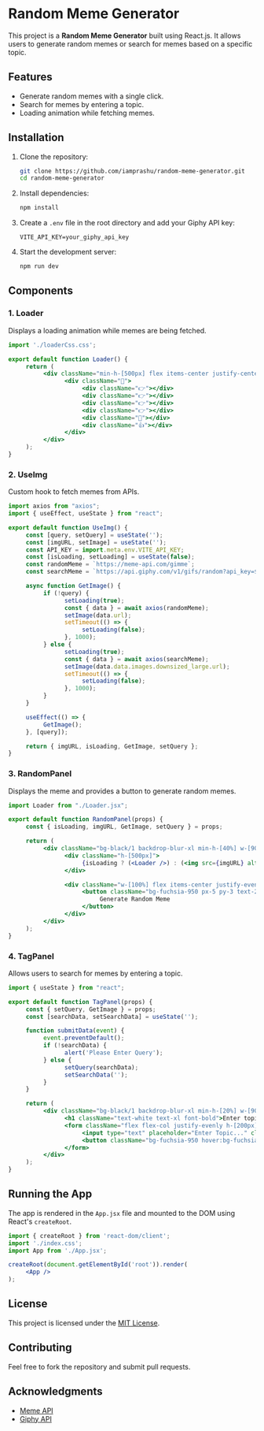 # Random Meme Generator  

This project is a **Random Meme Generator** built using React.js. It allows users to generate random memes or search for memes based on a specific topic.  

## Features  
- Generate random memes with a single click.  
- Search for memes by entering a topic.  
- Loading animation while fetching memes.  


## Installation  

1. Clone the repository:  
    ```bash  
    git clone https://github.com/iamprashu/random-meme-generator.git  
    cd random-meme-generator  
    ```  

2. Install dependencies:  
    ```bash  
    npm install  
    ```  

3. Create a `.env` file in the root directory and add your Giphy API key:  
    ```env  
    VITE_API_KEY=your_giphy_api_key  
    ```  

4. Start the development server:  
    ```bash  
    npm run dev  
    ```  

## Components  

### 1. **Loader**  
Displays a loading animation while memes are being fetched.  
```jsx  
import './loaderCss.css';  

export default function Loader() {  
     return (  
          <div className="min-h-[500px] flex items-center justify-center">  
                <div className="🤚">  
                     <div className="👉"></div>  
                     <div className="👉"></div>  
                     <div className="👉"></div>  
                     <div className="👉"></div>  
                     <div className="🌴"></div>  
                     <div className="👍"></div>  
                </div>  
          </div>  
     );  
}  
```  

### 2. **UseImg**  
Custom hook to fetch memes from APIs.  
```jsx  
import axios from "axios";  
import { useEffect, useState } from "react";  

export default function UseImg() {  
     const [query, setQuery] = useState('');  
     const [imgURL, setImage] = useState('');  
     const API_KEY = import.meta.env.VITE_API_KEY;  
     const [isLoading, setLoading] = useState(false);  
     const randomMeme = `https://meme-api.com/gimme`;  
     const searchMeme = `https://api.giphy.com/v1/gifs/random?api_key=${API_KEY}&tag=${query}`;  

     async function GetImage() {  
          if (!query) {  
                setLoading(true);  
                const { data } = await axios(randomMeme);  
                setImage(data.url);  
                setTimeout(() => {  
                     setLoading(false);  
                }, 1000);  
          } else {  
                setLoading(true);  
                const { data } = await axios(searchMeme);  
                setImage(data.data.images.downsized_large.url);  
                setTimeout(() => {  
                     setLoading(false);  
                }, 1000);  
          }  
     }  

     useEffect(() => {  
          GetImage();  
     }, [query]);  

     return { imgURL, isLoading, GetImage, setQuery };  
}  
```  

### 3. **RandomPanel**  
Displays the meme and provides a button to generate random memes.  
```jsx  
import Loader from "./Loader.jsx";  

export default function RandomPanel(props) {  
     const { isLoading, imgURL, GetImage, setQuery } = props;  

     return (  
          <div className="bg-black/1 backdrop-blur-xl min-h-[40%] w-[90%] md:w-[50%] rounded-2xl flex flex-col items-center p-5 gap-5">  
                <div className="h-[500px]">  
                     {isLoading ? (<Loader />) : (<img src={imgURL} alt="" className="rounded-2xl h-[500px] max-w-[100%]" />)}  
                </div>  

                <div className="w-[100%] flex items-center justify-evenly">  
                     <button className="bg-fuchsia-950 px-5 py-3 text-2xl text-white rounded-2xl hover:bg-fuchsia-900" onClick={() => { setQuery(''); GetImage(); }}>  
                          Generate Random Meme  
                     </button>  
                </div>  
          </div>  
     );  
}  
```  

### 4. **TagPanel**  
Allows users to search for memes by entering a topic.  
```jsx  
import { useState } from "react";  

export default function TagPanel(props) {  
     const { setQuery, GetImage } = props;  
     const [searchData, setSearchData] = useState('');  

     function submitData(event) {  
          event.preventDefault();  
          if (!searchData) {  
                alert('Please Enter Query');  
          } else {  
                setQuery(searchData);  
                setSearchData('');  
          }  
     }  

     return (  
          <div className="bg-black/1 backdrop-blur-xl min-h-[20%] w-[90%] md:w-[50%] rounded-2xl flex flex-col items-center p-5 gap-5">  
                <h1 className="text-white text-xl font-bold">Enter topic here to get meme:</h1>  
                <form className="flex flex-col justify-evenly h-[200px]" onSubmit={submitData}>  
                     <input type="text" placeholder="Enter Topic..." className="h-15 w-100 border-2 rounded-4xl p-2 focus:outline-0 text-white text-xl" value={searchData} onChange={(event) => setSearchData(event.target.value)} />  
                     <button className="bg-fuchsia-950 hover:bg-fuchsia-900 px-5 py-3 rounded-2xl text-white">Get Meme</button>  
                </form>  
          </div>  
     );  
}  
```  

## Running the App  
The app is rendered in the `App.jsx` file and mounted to the DOM using React's `createRoot`.  

```jsx  
import { createRoot } from 'react-dom/client';  
import './index.css';  
import App from './App.jsx';  

createRoot(document.getElementById('root')).render(  
     <App />  
);  
```  

## License  
This project is licensed under the [MIT License](LICENSE).  

## Contributing  
Feel free to fork the repository and submit pull requests.  

## Acknowledgments  
- [Meme API](https://meme-api.com/)  
- [Giphy API](https://developers.giphy.com/)  
